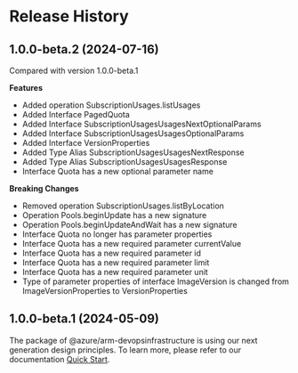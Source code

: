 # Release History
    
## 1.0.0-beta.2 (2024-07-16)
Compared with version 1.0.0-beta.1
    
**Features**

  - Added operation SubscriptionUsages.listUsages
  - Added Interface PagedQuota
  - Added Interface SubscriptionUsagesUsagesNextOptionalParams
  - Added Interface SubscriptionUsagesUsagesOptionalParams
  - Added Interface VersionProperties
  - Added Type Alias SubscriptionUsagesUsagesNextResponse
  - Added Type Alias SubscriptionUsagesUsagesResponse
  - Interface Quota has a new optional parameter name

**Breaking Changes**

  - Removed operation SubscriptionUsages.listByLocation
  - Operation Pools.beginUpdate has a new signature
  - Operation Pools.beginUpdateAndWait has a new signature
  - Interface Quota no longer has parameter properties
  - Interface Quota has a new required parameter currentValue
  - Interface Quota has a new required parameter id
  - Interface Quota has a new required parameter limit
  - Interface Quota has a new required parameter unit
  - Type of parameter properties of interface ImageVersion is changed from ImageVersionProperties to VersionProperties
    
    
## 1.0.0-beta.1 (2024-05-09)

The package of @azure/arm-devopsinfrastructure is using our next generation design principles. To learn more, please refer to our documentation [Quick Start](https://aka.ms/azsdk/js/mgmt/quickstart).

